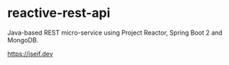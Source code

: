# reactive-rest-api
Java-based REST micro-service using Project Reactor, Spring Boot 2 and MongoDB.

https://iseif.dev
